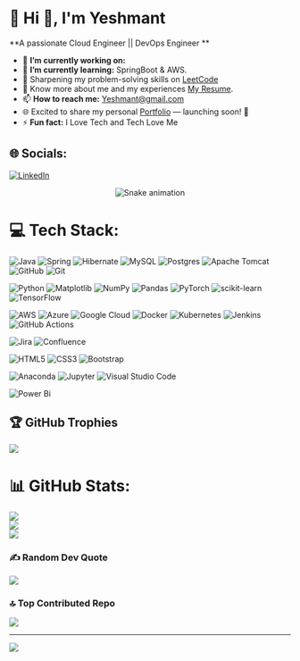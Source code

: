 # 💫 Hi 👋, I'm Yeshmant
**A passionate Cloud Engineer || DevOps Engineer **

- 🔭 **I’m currently working on:** 
- 🌱 **I’m currently learning:** SpringBoot & AWS.
- 🧠 Sharpening my problem-solving skills on [LeetCode](https://leetcode.com/yeshmant/)
- 🔭 Know more about me and my experiences [My Resume](https://drive.google.com/file/d/1O0zr319wzqdsvpUu9UZuT6NEYdWO5uQw/view?usp=drive_link).
- 📫 **How to reach me:** Yeshmant@gmail.com
- 🌐 Excited to share my personal [Portfolio](#) — launching soon! 🚀
- ⚡ **Fun fact:** I Love Tech and Tech Love Me





## 🌐 Socials:
[![LinkedIn](https://img.shields.io/badge/LinkedIn-%230077B5.svg?logo=linkedin&logoColor=white)](https://linkedin.com/in/yeshmant-kumar)


<!-- Snake Game Repo View -->

<div align="center">
  <img src="https://profile-readme-generator.com/assets/snake.svg" alt="Snake animation" />
</div>




# 💻 Tech Stack:

![Java](https://img.shields.io/badge/java-%23ED8B00.svg?style=for-the-badge&logo=openjdk&logoColor=white) 
![Spring](https://img.shields.io/badge/spring-%236DB33F.svg?style=for-the-badge&logo=spring&logoColor=white) 
![Hibernate](https://img.shields.io/badge/Hibernate-59666C?style=for-the-badge&logo=Hibernate&logoColor=white) 
![MySQL](https://img.shields.io/badge/mysql-4479A1.svg?style=for-the-badge&logo=mysql&logoColor=white) 
![Postgres](https://img.shields.io/badge/postgres-%23316192.svg?style=for-the-badge&logo=postgresql&logoColor=white)
![Apache Tomcat](https://img.shields.io/badge/apache%20tomcat-%23F8DC75.svg?style=for-the-badge&logo=apache-tomcat&logoColor=black) 
![GitHub](https://img.shields.io/badge/github-%23121011.svg?style=for-the-badge&logo=github&logoColor=white) 
![Git](https://img.shields.io/badge/git-%23F05033.svg?style=for-the-badge&logo=git&logoColor=white) 
<br>

![Python](https://img.shields.io/badge/python-3670A0?style=for-the-badge&logo=python&logoColor=ffdd54) 
![Matplotlib](https://img.shields.io/badge/Matplotlib-%23ffffff.svg?style=for-the-badge&logo=Matplotlib&logoColor=black) 
![NumPy](https://img.shields.io/badge/numpy-%23013243.svg?style=for-the-badge&logo=numpy&logoColor=white) 
![Pandas](https://img.shields.io/badge/pandas-%23150458.svg?style=for-the-badge&logo=pandas&logoColor=white) 
![PyTorch](https://img.shields.io/badge/PyTorch-%23EE4C2C.svg?style=for-the-badge&logo=PyTorch&logoColor=white) 
![scikit-learn](https://img.shields.io/badge/scikit--learn-%23F7931E.svg?style=for-the-badge&logo=scikit-learn&logoColor=white) 
![TensorFlow](https://img.shields.io/badge/TensorFlow-%23FF6F00.svg?style=for-the-badge&logo=TensorFlow&logoColor=white) 
<br>

![AWS](https://img.shields.io/badge/AWS-%23FF9900.svg?style=for-the-badge&logo=amazon-aws&logoColor=white) 
![Azure](https://img.shields.io/badge/azure-%230072C6.svg?style=for-the-badge&logo=microsoftazure&logoColor=white) 
![Google Cloud](https://img.shields.io/badge/GoogleCloud-%234285F4.svg?style=for-the-badge&logo=google-cloud&logoColor=white) 
![Docker](https://img.shields.io/badge/docker-%230db7ed.svg?style=for-the-badge&logo=docker&logoColor=white) 
![Kubernetes](https://img.shields.io/badge/kubernetes-%23326ce5.svg?style=for-the-badge&logo=kubernetes&logoColor=white) 
![Jenkins](https://img.shields.io/badge/jenkins-%232C5263.svg?style=for-the-badge&logo=jenkins&logoColor=white) 
![GitHub Actions](https://img.shields.io/badge/github%20actions-%232671E5.svg?style=for-the-badge&logo=githubactions&logoColor=white) 
<br>

![Jira](https://img.shields.io/badge/jira-%230A0FFF.svg?style=for-the-badge&logo=jira&logoColor=white) 
![Confluence](https://img.shields.io/badge/confluence-%23172BF4.svg?style=for-the-badge&logo=confluence&logoColor=white) 
<br>

![HTML5](https://img.shields.io/badge/html5-%23E34F26.svg?style=for-the-badge&logo=html5&logoColor=white) 
![CSS3](https://img.shields.io/badge/css3-%231572B6.svg?style=for-the-badge&logo=css3&logoColor=white)
![Bootstrap](https://img.shields.io/badge/bootstrap-%238511FA.svg?style=for-the-badge&logo=bootstrap&logoColor=white) 
<br>

![Anaconda](https://img.shields.io/badge/Anaconda-%2344A833.svg?style=for-the-badge&logo=anaconda&logoColor=white) 
![Jupyter](https://img.shields.io/badge/Jupyter-%23F37626.svg?style=for-the-badge&logo=jupyter&logoColor=white)
![Visual Studio Code](https://img.shields.io/badge/Visual%20Studio%20Code-%23007ACC.svg?style=for-the-badge&logo=visual-studio-code&logoColor=white)

![Power Bi](https://img.shields.io/badge/power_bi-F2C811?style=for-the-badge&logo=powerbi&logoColor=black)



## 🏆 GitHub Trophies
![](https://github-profile-trophy.vercel.app/?username=yeshmant&theme=radical&no-frame=false&no-bg=true&margin-w=4)


# 📊 GitHub Stats:
![](https://github-readme-stats.vercel.app/api?username=yeshmant&theme=dark&hide_border=false&include_all_commits=false&count_private=false)<br/>
![](https://nirzak-streak-stats.vercel.app/?user=yeshmant&theme=dark&hide_border=false)<br/>
![](https://github-readme-stats.vercel.app/api/top-langs/?username=yeshmant&theme=dark&hide_border=false&include_all_commits=false&count_private=false&layout=compact)



### ✍️ Random Dev Quote
![](https://quotes-github-readme.vercel.app/api?type=horizontal&theme=radical)

### 🔝 Top Contributed Repo
![](https://github-contributor-stats.vercel.app/api?username=yeshmant&limit=5&theme=dark&combine_all_yearly_contributions=true)

---
[![](https://visitcount.itsvg.in/api?id=yeshmant&icon=0&color=0)](https://visitcount.itsvg.in)

<!-- Proudly created with GPRM ( https://gprm.itsvg.in ) -->
